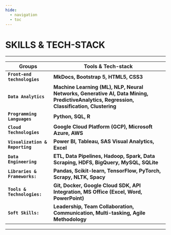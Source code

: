 ```yaml
---
hide:
  - navigation
  - toc
---
```


# SKILLS & TECH-STACK

---

| Groups                         | Tools & Tech-stack                                                                                                                      |
| -------------------------------|-----------------------------------------------------------------------------------------------------------------------------------------|
| **`Front-end technologies`**   | **MkDocs, Bootstrap 5, HTML5, CSS3**                                                                                                    |
| **`Data Analytics`**           | **Machine Learning (ML), NLP, Neural Networks, Generative AI, Data Mining, PredictiveAnalytics, Regression, Classification, Clustering**|
| **`Programming Languages`**    | **Python, SQL, R**                                                                                                                      |
| **`Cloud Technologies`**       | **Google Cloud Platform (GCP), Microsoft Azure, AWS**                                                                                   |
| **`Visualization & Reporting`**| **Power BI, Tableau, SAS Visual Analytics, Excel**                                                                                      |
| **`Data Engineering`**         | **ETL, Data Pipelines, Hadoop, Spark, Data Scraping, HDFS, BigQuery, MySQL, SQLite**                                                    |
| **`Libraries & Frameworks:`**  | **Pandas, Scikit-learn, TensorFlow, PyTorch, Scrapy, NLTK, Spacy**                                                                      |
| **`Tools & Technologies:`**    | **Git, Docker, Google Cloud SDK, API Integration, MS Office (Excel, Word, PowerPoint)**                                                 |
| **`Soft Skills:`**             | **Leadership, Team Collaboration, Communication, Multi-tasking, Agile Methodology**                                                     |    

---

<!-- [Back to Home](./index.md){ .md-button } -->
